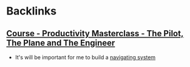 
# Backlinks
## [Course - Productivity Masterclass - The Pilot, The Plane and The Engineer](<Course - Productivity Masterclass - The Pilot, The Plane and The Engineer.md>)
- It's will be important for me to build a [navigating system](<navigating system.md>)

